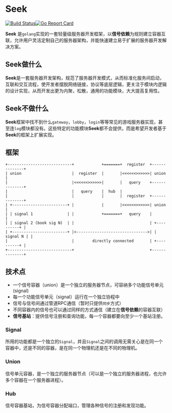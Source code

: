 # Seek

[![Build Status](https://travis-ci.com/muguangyi/seek.svg?branch=master)](https://travis-ci.com/muguangyi/seek)[![Go Report Card](https://goreportcard.com/badge/github.com/muguangyi/seek)](https://goreportcard.com/report/github.com/muguangyi/seek)

**Seek** 是`golang`实现的一套轻量级服务器开发框架，以**信号依赖**为规则建立容器互联，允许用户灵活定制自己的服务器架构，并能快速建立易于扩展的服务器开发解决方案。

## Seek做什么

**Seek**是一套服务器开发架构，规范了服务器开发模式，从而标准化服务间启动，互联和交互流程，使开发者摆脱网络链接，协议等底层逻辑，更关注于模块内逻辑的设计实现，从而开发出更为内聚，松散，通用的功能模块，大大提高复用性。

## Seek不做什么

**Seek**框架中找不到什么`gateway`，`lobby`，`login`等等常见的游戏服务器实现，甚至连`log`模块都没有。这些特定的功能模块**Seek**都不会提供，而是希望开发者基于**Seek**的框架上扩展实现。

## 框架

    +----------------------------+            +=======+  register  +--------------+
    | union                      |  register  |       |<<<<<<>>>>>>| union        |
    |                            |<<<<<<>>>>>>|       |   query    +--------------+
    |                            |   query    |  hub  |
    |                            |            |       |  register  +--------------+
    | +------------------------+ |            |       |<<<<<<>>>>>>| union        |
    | | signal 1               | |            +=======+   query    |              |
    | | signal 2 (book sig N)  | |                                 | +----------+ |
    | +------------------------+ |<------------------------------->| | signal N | |
    |                            |        directly connected       | +----------+ |
    +----------------------------+                                 +--------------+

## 技术点

* 一个信号容器（union）是一个独立的服务器节点，可容纳多个功能信号单元(signal)
* 每一个功能信号单元（signal）运行在一个独立协程中
* 信号与信号间通过管道RPC通信（暂时只提供`同步`方式）
* 不同容器内的信号也可以通过同样的方式通信（建立在**信号依赖**的容器互联）
* **信号基站**：提供信号注册和查询功能，每一个容器都要向至少一个基站注册。

### Signal

所用的功能都是一个独立的`Signal`，并且`Signal`之间的调用无需关心是在同一个容器中，还是不同的容器，是在同一个物理机还是在不同的物理机。

### Union

信号单元容器，是一个独立的服务器节点（可以是一个独立的服务器进程，也允许多个容器在一个服务器进程）。

### Hub

信号容器基站，为信号容器分配端口，管理各种信号的注册和发现功能。